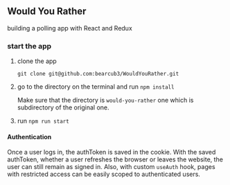 ## Would You Rather

building a polling app with React and Redux

### start the app

1. clone the app

    `git clone git@github.com:bearcub3/WouldYouRather.git`

2. go to the directory on the terminal and run `npm install`

    Make sure that the directory is `would-you-rather` one which is subdirectory of the original one.

3. run `npm run start`

#### Authentication

Once a user logs in, the authToken is saved in the cookie.
With the saved authToken, whether a user refreshes the browser or leaves the website, the user can still remain as signed in. Also, with custom `useAuth` hook, pages with restricted access can be easily scoped to authenticated users.
